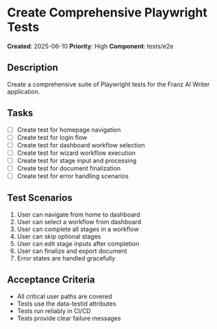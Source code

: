 # Create Comprehensive Playwright Tests

**Created**: 2025-06-10
**Priority**: High
**Component**: tests/e2e

## Description
Create a comprehensive suite of Playwright tests for the Franz AI Writer application.

## Tasks
- [ ] Create test for homepage navigation
- [ ] Create test for login flow
- [ ] Create test for dashboard workflow selection
- [ ] Create test for wizard workflow execution
- [ ] Create test for stage input and processing
- [ ] Create test for document finalization
- [ ] Create test for error handling scenarios

## Test Scenarios
1. User can navigate from home to dashboard
2. User can select a workflow from dashboard
3. User can complete all stages in a workflow
4. User can skip optional stages
5. User can edit stage inputs after completion
6. User can finalize and export document
7. Error states are handled gracefully

## Acceptance Criteria
- All critical user paths are covered
- Tests use the data-testid attributes
- Tests run reliably in CI/CD
- Tests provide clear failure messages